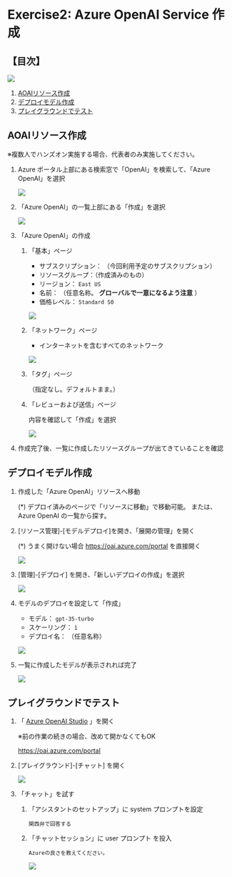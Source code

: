 # Exercise2: Azure OpenAI Service 作成

## 【目次】

![](images/e02-0000-aoai.png)

1. [AOAIリソース作成](#aoaiリソース作成)
1. [デプロイモデル作成](#デプロイモデル作成)
1. [プレイグラウンドでテスト](#プレイグラウンドでテスト)

## AOAIリソース作成

※複数人でハンズオン実施する場合、代表者のみ実施してください。

1. Azure ポータル上部にある検索窓で「OpenAI」を検索して、「Azure OpenAI」を選択

    ![](images/e02-0101-aoai.png)

1. 「Azure OpenAI」の一覧上部にある「作成」を選択

    ![](images/e02-0102-aoai.png)

1. 「Azure OpenAI」の作成

    1. 「基本」ページ

        * サブスクリプション： （今回利用予定のサブスクリプション）
        * リソースグループ：（作成済みのもの）
        * リージョン： `East US`
        * 名前： （任意名称。 **グローバルで一意になるよう注意** ）
        * 価格レベル： `Standard S0`

        ![](images/e02-0103-aoai.png)

    1. 「ネットワーク」ページ

        * インターネットを含むすべてのネットワーク

        ![](images/e02-0104-aoai.png)

    1. 「タグ」ページ

        （指定なし。デフォルトまま。）

    1. 「レビューおよび送信」ページ

        内容を確認して「作成」を選択

        ![](images/e02-0105-aoai.png)

1. 作成完了後、一覧に作成したリソースグループが出てきていることを確認

## デプロイモデル作成

1. 作成した「Azure OpenAI」リソースへ移動

    (*) デプロイ済みのページで「リソースに移動」で移動可能。
        または、Azure OpenAI の一覧から探す。

1. [リソース管理]-[モデルデプロイ]を開き、「展開の管理」を開く

    (*) うまく開けない場合 https://oai.azure.com/portal を直接開く

    ![](images/e02-0201-aoai.png)

1. [管理]-[デプロイ] を開き、「新しいデプロイの作成」を選択

    ![](images/e02-0202-aoai.png)

1. モデルのデプロイを設定して「作成」

    * モデル： `gpt-35-turbo`
    * スケーリング： `1`
    * デプロイ名： （任意名称）

    ![](images/e02-0203-aoai.png)

1. 一覧に作成したモデルが表示されれば完了

    ![](images/e02-0204-aoai.png)


## プレイグラウンドでテスト

1. 「 [Azure OpenAI Studio](https://oai.azure.com/portal) 」を開く

    ※前の作業の続きの場合、改めて開かなくてもOK

    https://oai.azure.com/portal

1. [プレイグラウンド]-[チャット] を開く

    ![](images/e02-0301-aoai.png)

1. 「チャット」を試す

    1. 「アシスタントのセットアップ」に system プロンプトを設定

        ```
        関西弁で回答する
        ```

    1. 「チャットセッション」に user プロンプト を投入

        ```
        Azureの良さを教えてください。
        ```

        ![](images/e02-0302-aoai.png)



